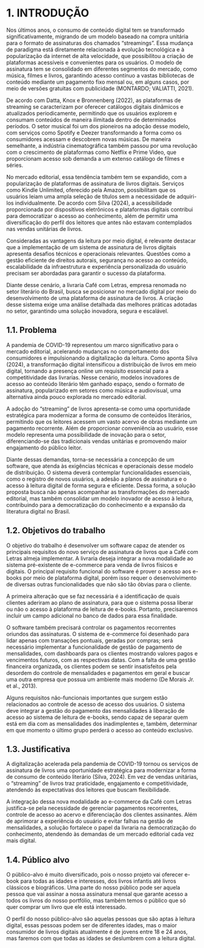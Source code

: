 # 1. INTRODUÇÃO

  Nos últimos anos, o consumo de conteúdo digital tem se transformado significativamente, migrando de um modelo baseado na compra unitária para o formato de assinaturas dos chamados “streamings”. Essa mudança de paradigma está diretamente relacionada à evolução tecnológica e à popularização da internet de alta velocidade, que possibilitou a criação de plataformas acessíveis e convenientes para os usuários. O modelo de assinatura tem se consolidado em diferentes segmentos do mercado, como música, filmes e livros, garantindo acesso contínuo a vastas bibliotecas de conteúdo mediante um pagamento fixo mensal ou, em alguns casos, por meio de versões gratuitas com publicidade (MONTARDO; VALIATTI, 2021).
  
  De acordo com Datta, Knox e Bronnenberg (2022), as plataformas de streaming se caracterizam por oferecer catálogos digitais dinâmicos e atualizados periodicamente, permitindo que os usuários explorem e consumam conteúdos de maneira ilimitada dentro de determinados períodos. O setor musical foi um dos pioneiros na adoção desse modelo, com serviços como Spotify e Deezer transformando a forma como os consumidores acessam e descobrem novas músicas. De maneira semelhante, a indústria cinematográfica também passou por uma revolução com o crescimento de plataformas como Netflix e Prime Video, que proporcionam acesso sob demanda a um extenso catálogo de filmes e séries.
  
  No mercado editorial, essa tendência também tem se expandido, com a popularização de plataformas de assinatura de livros digitais. Serviços como Kindle Unlimited, oferecido pela Amazon, possibilitam que os usuários leiam uma ampla seleção de títulos sem a necessidade de adquiri-los individualmente. De acordo com Silva (2024), a acessibilidade proporcionada por dispositivos eletrônicos e plataformas digitais contribui para democratizar o acesso ao conhecimento, além de permitir uma diversificação do perfil dos leitores que antes não estavam contemplados nas vendas unitárias de livros.
  
  Consideradas as vantagens da leitura por meio digital, é relevante destacar que a implementação de um sistema de assinatura de livros digitais apresenta desafios técnicos e operacionais relevantes. Questões como a gestão eficiente de direitos autorais, segurança no acesso ao conteúdo, escalabilidade da infraestrutura e experiência personalizada do usuário precisam ser abordadas para garantir o sucesso da plataforma. 
  
  Diante desse cenário, a livraria Café com Letras, empresa renomada no setor literário do Brasil, busca se posicionar no mercado digital por meio do desenvolvimento de uma plataforma de assinatura de livros. A criação desse sistema exige uma análise detalhada das melhores práticas adotadas no setor, garantindo uma solução inovadora, segura e escalável.

## 1.1. Problema

  A pandemia de COVID-19 representou um marco significativo para o mercado editorial, acelerando mudanças no comportamento dos consumidores e impulsionando a digitalização da leitura. Como aponta Silva (2024), a transformação digital intensificou a distribuição de livros em meio digital, tornando a presença online um requisito essencial para a competitividade das livrarias. Nesse cenário, modelos inovadores de acesso ao conteúdo literário têm ganhado espaço, sendo o formato de assinatura, popularizado em setores como música e audiovisual, uma alternativa ainda pouco explorada no mercado editorial.
  
  A adoção do “streaming” de livros apresenta-se como uma oportunidade estratégica para modernizar a forma de consumo de conteúdos literários, permitindo que os leitores acessem um vasto acervo de obras mediante um pagamento recorrente. Além de proporcionar conveniência ao usuário, esse modelo representa uma possibilidade de inovação para o setor, diferenciando-se das tradicionais vendas unitárias e promovendo maior engajamento do público leitor. 
  
  Diante dessas demandas, torna-se necessária a concepção de um software, que atenda às exigências técnicas e operacionais desse modelo de distribuição. O sistema deverá contemplar funcionalidades essenciais, como o registro de novos usuários, a adesão a planos de assinatura e o acesso à leitura digital de forma segura e eficiente. Dessa forma, a solução proposta busca não apenas acompanhar as transformações do mercado editorial, mas também consolidar um modelo inovador de acesso à leitura, contribuindo para a democratização do conhecimento e a expansão da literatura digital no Brasil.

## 1.2. Objetivos do trabalho

  O objetivo do trabalho é desenvolver um software capaz de atender os principais requisitos do novo serviço de assinatura de livros que a Café com Letras almeja implementar. A livraria deseja integrar a nova modalidade ao sistema pré-existente de e-commerce para venda de livros físicos e digitais. O principal requisito funcional do software é prover o acesso aos e-books por meio de plataforma digital, porém isso requer o desenvolvimento de diversas outras funcionalidades que não são tão óbvias para o cliente.
  
  A primeira alteração que se faz necessária é a identificação de quais clientes aderiram ao plano de assinatura, para que o sistema possa liberar ou não o acesso à plataforma de leitura de e-books. Portanto, precisaremos incluir um campo adicional no banco de dados para essa finalidade.
  
  O software também precisará controlar os pagamentos recorrentes oriundos das assinaturas. O sistema de e-commerce foi desenhado para lidar apenas com transações pontuais, geradas por compras; será necessário implementar a funcionalidade de gestão de pagamento de mensalidades, com dashboards para os clientes mostrando valores pagos e vencimentos futuros, com as respectivas datas. Com a falta de uma gestão financeira organizada, os clientes podem se sentir insatisfeitos pela desordem do controle de mensalidades e pagamentos em geral e buscar uma outra empresa que possua um ambiente mais moderno (De Morais Jr. et al., 2013).
  
  Alguns requisitos não-funcionais importantes que surgem estão relacionados ao controle de acesso de acesso dos usuários. O sistema deve integrar a gestão do pagamento das mensalidades à liberação de acesso ao sistema de leitura de e-books, sendo capaz de separar quem está em dia com as mensalidades dos inadimplentes e, também, determinar em que momento o último grupo perderá o acesso ao conteúdo exclusivo.

## 1.3. Justificativa

  A digitalização acelerada pela pandemia de COVID-19 tornou os serviços de assinatura de livros uma oportunidade estratégica para modernizar a forma de consumo de conteúdo literário (Silva, 2024). Em vez de vendas unitárias, o “streaming” de livros traz praticidade, engajamento e competitividade, atendendo às expectativas dos leitores que buscam flexibilidade.
  
  A integração dessa nova modalidade ao e-commerce da Café com Letras justifica-se pela necessidade de gerenciar pagamentos recorrentes, controle de acesso ao acervo e diferenciação dos clientes assinantes. Além de aprimorar a experiência do usuário e evitar falhas na gestão de mensalidades, a solução fortalece o papel da livraria na democratização do conhecimento, atendendo às demandas de um mercado editorial cada vez mais digital.

## 1.4. Público alvo

  O público-alvo é muito diversificado, pois o nosso projeto vai oferecer e-book para todas as idades e interesses, dos livros infantis até livros clássicos e biográficos. Uma parte do nosso público pode ser aquela pessoa que vai assinar a nossa assinatura mensal que garante acesso a todos os livros do nosso portfólio, mas também temos o público que só quer comprar um livro que ele está interessado.
  
  O perfil do nosso público-alvo são aquelas pessoas que são aptas à leitura digital, essas pessoas podem ser de diferentes idades, mas o maior consumidor de livros digitais atualmente é de jovens entre 18 e 24 anos, mas faremos com que todas as idades se deslumbrem com a leitura digital.
